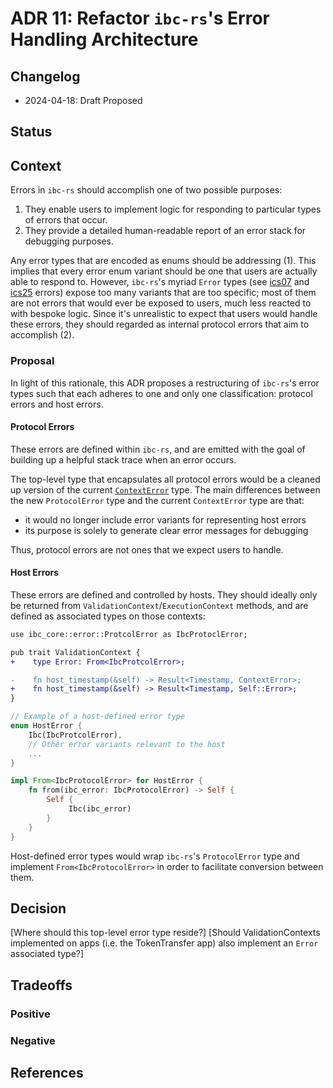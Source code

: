 # ADR 11: Refactor `ibc-rs`'s Error Handling Architecture

## Changelog

- 2024-04-18: Draft Proposed

## Status

## Context

Errors in `ibc-rs` should accomplish one of two possible purposes:

1. They enable users to implement logic for responding to particular types of errors that occur.
2. They provide a detailed human-readable report of an error stack for debugging purposes.

Any error types that are encoded as enums should be addressing (1). This implies that every error enum variant should
be one that users are actually able to respond to. However, `ibc-rs`'s myriad `Error` types (see [ics07][ics07-error] and [ics25][ics25-error] errors) expose
too many variants that are too specific; most of them are not errors that would ever be exposed to users, much less
reacted to with bespoke logic. Since it's unrealistic to expect that users would handle these errors, they should regarded
as internal protocol errors that aim to accomplish (2).

### Proposal

In light of this rationale, this ADR proposes a restructuring of `ibc-rs`'s error types such
that each adheres to one and only one classification: protocol errors and host errors.

#### Protocol Errors

These errors are defined within `ibc-rs`, and are emitted with the goal of building
up a helpful stack trace when an error occurs.

The top-level type that encapsulates all protocol errors would be a cleaned up version
of the current [`ContextError`][context-error] type. The main differences between
the new `ProtocolError` type and the current `ContextError` type are that:

- it would no longer include error variants for representing host errors
- its purpose is solely to generate clear error messages for debugging

Thus, protocol errors are not ones that we expect users to handle.

#### Host Errors

These errors are defined and controlled by hosts. They should ideally only be returned
from `ValidationContext`/`ExecutionContext` methods, and are defined as associated
types on those contexts:

```diff
use ibc_core::error::ProtcolError as IbcProtoclError;

pub trait ValidationContext {
+    type Error: From<IbcProtcolError>;

-    fn host_timestamp(&self) -> Result<Timestamp, ContextError>;
+    fn host_timestamp(&self) -> Result<Timestamp, Self::Error>;
}
```

```rust
// Example of a host-defined error type
enum HostError {
    Ibc(IbcProtcolError),
    // Other error variants relevant to the host
    ...
}

impl From<IbcProtocolError> for HostError {
    fn from(ibc_error: IbcProtocolError) -> Self {
        Self {
             Ibc(ibc_error)
        }
    }
}
```

Host-defined error types would wrap `ibc-rs`'s `ProtocolError` type and implement
`From<IbcProtocolError>` in order to facilitate conversion between them.

## Decision

[Where should this top-level error type reside?]
[Should ValidationContexts implemented on apps (i.e. the TokenTransfer app) also implement an `Error` associated type?]

## Tradeoffs

### Positive

### Negative

## References

[ics07-error]: https://github.com/cosmos/ibc-rs/blob/4ea4dcb863efa12f5628a05588e2207112035e4a/ibc-clients/ics07-tendermint/types/src/error.rs#L19
[ics25-error]: https://github.com/cosmos/ibc-rs/blob/4ea4dcb863efa12f5628a05588e2207112035e4a/ibc-core/ics25-handler/types/src/events.rs#L16
[context-error]: https://github.com/cosmos/ibc-rs/blob/3a4acfd64d80277808ba0e8cc5ff1c50ca6f7966/crates/ibc/src/core/context.rs#L74
